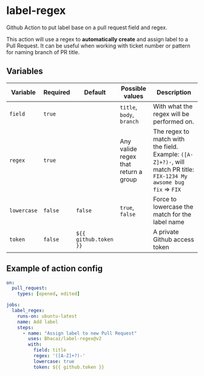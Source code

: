 # label-regex
Github Action to put label base on a pull request field and regex.

This action will use a regex to **automatically create** and assign label to a Pull Request.
It can be useful when working with ticket number or pattern for naming branch of PR title.

## Variables

|Variable| Required | Default               | Possible values                      | Description                                                                                                          |
|---|----------|-----------------------|--------------------------------------|----------------------------------------------------------------------------------------------------------------------|
|`field`| `true`   |                       | `title`, `body`, `branch`            | With what the regex will be performed on.                                                                            |
|`regex`| `true`   |                       | Any valide regex that return a group | The regex to match with the field. Example: `([A-Z]+?)-`, will match PR title: `FIX-1234 My awsome bug fix` => `FIX` |
|`lowercase`| `false`  | `false`               | `true`, `false`                      | Force to lowercase the match for the label name                                                                      |
|`token`| `false`  | `${{ github.token }}` |                                      | A private Github access token                                                                                        |

## Example of action config

```yml
on:
  pull_request:
    types: [opened, edited]

jobs:
  label_regex:
    runs-on: ubuntu-latest
    name: Add label
    steps:
      - name: "Assign label to new Pull Request"
        uses: Bhacaz/label-regex@v2
        with:
          field: title
          regex: '([A-Z]+?)-'
          lowercase: true
          token: ${{ github.token }}
```
